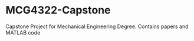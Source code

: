 # MCG4322-Capstone
Capstone Project for Mechanical Engineering Degree. Contains papers and MATLAB code
